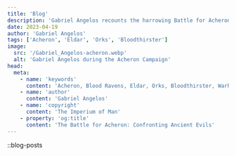 ```yaml
---
title: 'Blog'
description: 'Gabriel Angelos recounts the harrowing Battle for Acheron, where the Blood Ravens faced Eldar, Orks, and an ancient daemonic threat.'
date: 2023-04-19
author: 'Gabriel Angelos'
tags: ['Acheron', 'Eldar', 'Orks', 'Bloodthirster']
image:
  src: '/Gabriel_Angelos-acheron.webp'
  alt: 'Gabriel Angelos during the Acheron Campaign'
head:
  meta:
    - name: 'keywords'
      content: 'Acheron, Blood Ravens, Eldar, Orks, Bloodthirster, Warhammer 40k'
    - name: 'author'
      content: 'Gabriel Angelos'
    - name: 'copyright'
      content: 'The Imperium of Man'
    - property: 'og:title'
      content: 'The Battle for Acheron: Confronting Ancient Evils'
---
```


::blog-posts
